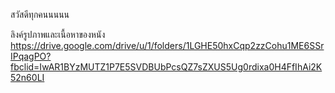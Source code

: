 สวัสดีทุกคนนนนน

ลิงค์รูปภาพและเนื้อหาของหนัง
https://drive.google.com/drive/u/1/folders/1LGHE50hxCqp2zzCohu1ME6SSrIPqagPO?fbclid=IwAR1BYzMUTZ1P7E5SVDBUbPcsQZ7sZXUS5Ug0rdixa0H4FfIhAi2K52n60LI
